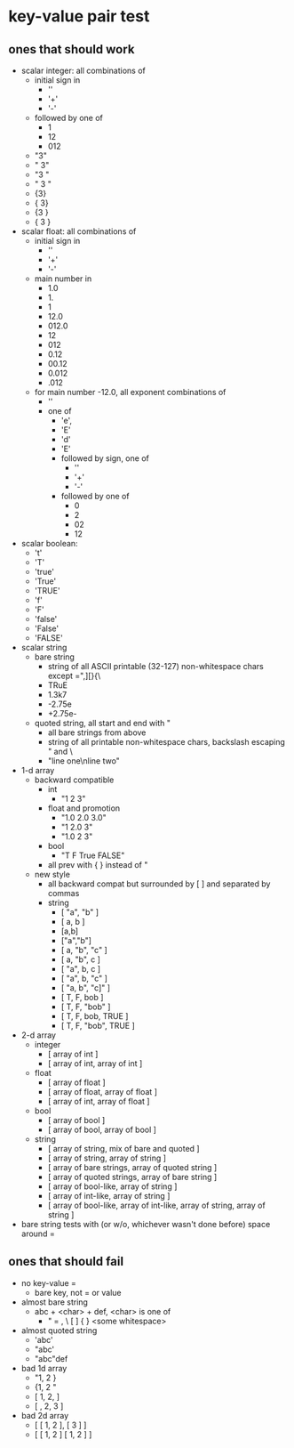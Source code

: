 # key-value pair test

## ones that should work

* scalar integer: all combinations of
    * initial sign in 
        * ''
        * '+'
        * '-'
    * followed by one of
        *  1
        *  12
        *  012
    * "3"
    * " 3"
    * "3 "
    * " 3 "
    * {3}
    * { 3}
    * {3 }
    * { 3 }
* scalar float: all combinations of
    * initial sign in 
        * ''
        * '+'
        * '-'
    * main number in
        * 1.0
        * 1\.
        * 1
        * 12.0
        * 012.0
        * 12
        * 012
        * 0.12
        * 00.12
        * 0.012
        * .012
    * for main number -12.0, all exponent combinations of
        * ''
        * one of 
            * 'e', 
            * 'E'
            * 'd'
            * 'E'
            * followed by sign, one of
                * ''
                * '+'
                * '-'
            * followed by one of
                * 0
                * 2
                * 02
                * 12
* scalar boolean:
    * 't'
    * 'T'
    * 'true'
    * 'True'
    * 'TRUE'
    * 'f'
    * 'F'
    * 'false'
    * 'False'
    * 'FALSE'
* scalar string
    * bare string
        * string of all ASCII printable (32-127) non-whitespace chars except =",\]\[\}\{\\
        * TRuE
        * 1.3k7
        * \-2.75e
        * \+2.75e\-
    * quoted string, all start and end with "
        * all bare strings from above
        * string of all printable non-whitespace chars, backslash escaping " and \\
        * "line one\\nline two"
* 1-d array
    * backward compatible
        * int
            * "1 2 3"
        * float and promotion
            * "1.0 2.0 3.0"
            * "1 2.0 3"
            * "1.0 2 3"
        * bool
            * "T F True FALSE"
        * all prev with \{ \} instead of "
    * new style
        * all backward compat but surrounded by \[ \] and separated by commas
        * string
            * [ "a", "b" ]
            * [ a, b ]
            * [a,b]
            * ["a","b"]
            * [ a, "b", "c" ]
            * [ a, "b", c ]
            * [ "a", b, c ]
            * [ "a", b, "c" ]
            * [ "a, b", "c]" ]
            * [ T, F, bob ]
            * [ T, F, "bob" ]
            * [ T, F, bob, TRUE ]
            * [ T, F, "bob", TRUE ]
* 2-d array
    * integer
        * \[ array of int \]
        * \[ array of int, array of int \]
    * float
        * \[ array of float \]
        * \[ array of float, array of float \]
        * \[ array of int, array of float \]
    * bool
        * \[ array of bool \]
        * \[ array of bool, array of bool \]
    * string
        * \[ array of string, mix of bare and quoted \]
        * \[ array of string, array of string \]
        * \[ array of bare strings, array of quoted string \]
        * \[ array of quoted strings, array of bare string \]
        * \[ array of bool-like, array of string \]
        * \[ array of int-like, array of string \]
        * \[ array of bool-like, array of int-like, array of string, array of string \]
* bare string tests with (or w/o, whichever wasn't done before) space around =

## ones that should fail

* no key-value =
    * bare key, not = or value
* almost bare string
    * abc + &lt;char> + def, &lt;char> is one of
        * " = , \\ \[ \] \{ \} &lt;some whitespace>
* almost quoted string
    * 'abc'
    * "abc'
    * "abc\"def
* bad 1d array
    * "1, 2 }
    * {1, 2 "
    * [ 1, 2, ]
    * [ , 2, 3 ]
* bad 2d array
    * \[ \[ 1, 2 \], \[ 3 \] \]
    * \[ \[ 1, 2 \] \[ 1, 2 \] \]

